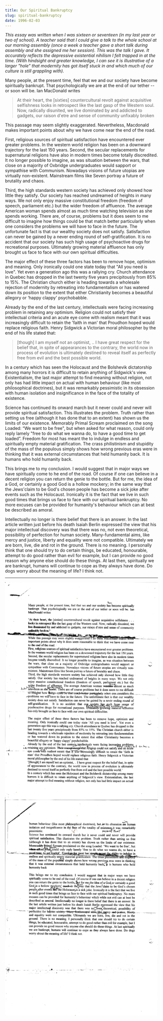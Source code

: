 ```yaml
---
title: Our Spiritual Bankruptcy
slug: spiritual-bankruptcy
date: 1996-02-03
---
```


*This essay was written when I was sixteen or seventeen (in my last year or two of school). A teacher said that I could give a talk to the whole school at our morning assembly (once a week a teacher gave a short talk during assembly and she assigned me her session). This was the talk I gave. It accurately reflects the depressive existential nihilism I felt trapped in at the time. (With hindsight and greater knowledge, I can see it is illustrative of a larger "hole" that modernity has got itself stuck in and which much of our culture is still grappling with).*

Many people, at the present time, feel that we and our society have become spiritually bankrupt. That psychologically we are at the end of our tether -- or soon will be. Ian MacDonald writes

> At their heart, the [sixties] countercultural revolt against acquisitive selfishness looks in retrospect like the last gasp of the Western soul. Now, radically disunited, we live dominated by and addicted to gadgets, our raison d'etre and sense of community unfixably broken

This passage may seem slightly exaggerated. Nevertheless, Macdonald makes important points about why we have come near the end of the road.

First, religious sources of spiritual satisfaction have encountered ever greater problems. In the western world religion has been on a downward trajectory for the last 150 years. Second, the secular replacements for supernatural religions have also in modern times become totally discredited. It no longer possible to imagine, as was situation between the wars, that close on a majority of Oxbridge undergraduates would sapport or sympathise with Communism. Nowadays visions of future utopias are virtually non-existent. Mainstream films like Seven portray a future of brutality and chaos.

Third, the high standards western society has achieved only showed how little they satisfy. Our society has reached undreamed of heights in many ways. We not only enjoy massive constitutional freedom (freedom of speech, parliament etc.) but the wider freedom of affluence. The average American woman spends almost as much time watching television as she spends working. There are, of course, problems but it does seem to me difficult to imagine how things could be that match better particularly when one considers the problems we will have to face in the future. The unfortunate fact is that our wealthy society does not satisfy. Satisfaction can never be gained by a never ending round of self-gratification. It is no accident that our society has such high usage of psychoactive drugs for recreational purposes. Ultimately growing material affluence has only brought us face to face with our own spiritual difficulties.

The major effect of these three factors has been to remove hope, optimism and meaning. Only ironically could one state today that "All you need is love". Yet even a generation ago this was a rallying cry. Church attendance in Quebec has dropped in the last twenty five years precipitously from 85% to 15%. The Christian church either is heading towards a wholesale rejection of modernity by retreating into fundamentalism or has watered down its position to the extent that either Christianity becomes a beautiful allegory or ‘happy clappy' psychobabble.

Already by the end of the last century, intellectuals were facing increasing problem in retaining any optimism. Religion could not satisfy their intellectual criteria and an acute eye come with realism meant that it was increasingly difficult to retain the 'faith in man' that Proudhon hoped would replace religious faith. Henry Sidgwick a Victorian moral philosopher by the end of his life stated that:

> [though] I am myself not an optimist, .. I have great respect for the belief that, in spite of appearances to the contrary, the world now in process of evolution is ultimately destined to reveal itself as perfectly free from evil and the best possible world.

In a century which has seen the Holocaust and the Bolshevik dictatorship among many horrors it is difficult to retain anything of Sidgwick's view. Existentialism, the last major attempt to find meaning without religion, not only has had little impact on actual with human behaviour (like most philosophical doctrines), but it was remarkably pessimistic in its obsession with human isolation and insignificance in the face of the totality of existence.

Science has continued its onward march but it never could and never will provide spiritual satisfaction. This illustrates the problem. Truth rather than setting us free (although it has done that to an extent) has shown us the limits of our existence. Memorably Primal Scream proclaimed on the song Loaded: “We want to be free", but when asked for what reason, could only reply lamely "free to do what we wanna do, to have a good time to get loaded”. Freedom for most has meant the to indulge in endless and spiritually empty material gratification. The crass philistinism and stupidity of the mass of the populous simply shows how wrong previous eras were in thinking that it was external circumstances that held humanity back. It is humans who hold humanity back.

This brings me to my conclusion. I would suggest that in major ways we have spiritually come to he end of the road. Of course if one can believe in a decent religion you can return the genie to the bottle. But for me, the idea of a God, or certainly a good God is a hollow mockery; in the same way that the Jews'claim to be God's chosen people has become a sick joke after events such as the Holocaust. Ironically it is the fact that we live in such good times that brings us face to face with our spiritual bankruptcy. No more excuses can be provided for humanity's behaviour which can at best be described as amoral.

Intellectually no longer is there belief that there is an answer. In the last article written just before his death Isaiah Berlin expressed the view that his major intellectual discovery was that there was no, not even theoretical, possibility of perfection for human society. Many-fundamental aims, like mercy and justice, liberty and equality were not compatible. Ultimately we are born, live, die and rot in the ground. There is no meaning. I personally think that one should try to do certain things, be educated, honourable, attempt to do good rather than evil for example, but I can provide no good reason why anyone else should do these things. At last then, spiritually we are bankrupt, humans will continue to cope as they always have done. Do dogs worry about the meaning of life? I think not.

---

<img src="/images/spiritual-bankruptcy-1.png" alt="" />
<img src="/images/spiritual-bankruptcy-2.png" alt="" />

